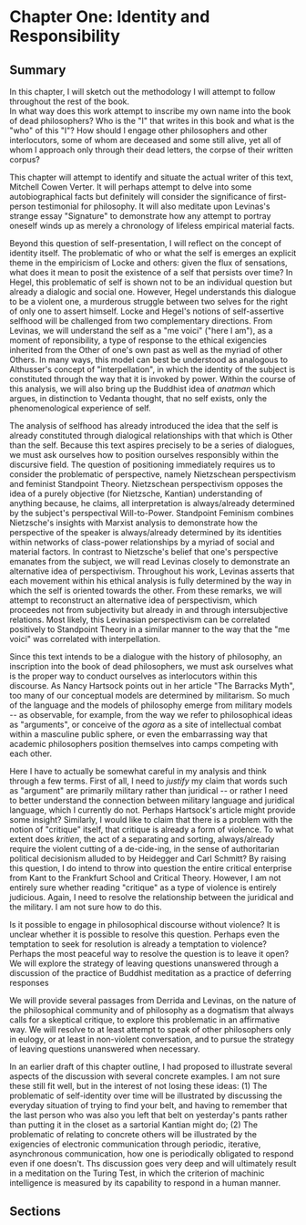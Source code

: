 # Chapter One: Identity and Responsibility

## Summary

In this chapter, I will sketch out the methodology I will attempt to follow throughout the rest of the book.  
 In what way does this work attempt to inscribe my own name into the book of dead philosophers? Who is the "I" that writes in this book and what is the "who" of this "I"? How should I engage other philosophers and other interlocutors, some of whom are deceased and some still alive, yet all of whom I approach only through their dead letters, the corpse of their written corpus?

This chapter will attempt to identify and situate the actual writer of this text, Mitchell Cowen Verter. It will perhaps attempt to delve into some autobiographical facts but definitely will consider the significance of first-person testimonial for philosophy. It will also meditate upon Levinas's strange essay "Signature" to demonstrate how any attempt to portray oneself winds up as merely a chronology of lifeless empirical material facts.

Beyond this question of self-presentation, I will reflect on the concept of identity itself. The problematic of who or what the self is emerges an explicit theme in the empiricism of Locke and others: given the flux of sensations, what does it mean to posit the existence of a self that persists over time? In Hegel, this problematic of self is shown not to be an individual question but already a dialogic and social one. However, Hegel understands this dialogue to be a violent one, a murderous struggle between two selves for the right of only one to assert himself. Locke and Hegel's notions of self-assertive selfhood will be challenged from two complementary directions. From Levinas, we will understand the self as a "me voici" ("here I am"), as a moment of reponsibility, a type of response to the ethical exigencies inherited from the Other of one's own past as well as the myriad of other Others. In many ways, this model can best be understood as analogous to Althusser's concept of "interpellation", in which the identity of the subject is constituted through the way that it is invoked by power. Within the course of this analysis, we will also bring up the Buddhist idea of _anatman_ which argues, in distinction to Vedanta thought, that no self exists, only the phenomenological experience of self.

The analysis of selfhood has already introduced the idea that the self is already constituted through dialogical relationships with that which is Other than the self. Because this text aspires precisely to be a series of dialogues, we must ask ourselves how to position ourselves responsibly within the discursive field. The question of positioning immediately requires us to consider the problematic of perspective, namely Nietzschean perspectivism and feminist Standpoint Theory. Nietzschean perspectivism opposes the idea of a purely objective (for Nietzsche, Kantian) understanding of anything because, he claims, all interpretation is always/already determined by the subject's perspectival Will-to-Power. Standpoint Feminism combines Nietzsche's insights with Marxist analysis to demonstrate how the perspective of the speaker is always/already determined by its identities within networks of class-power relationships by a myriad of social and material factors. In contrast to Nietzsche's belief that one's perspective emanates from the subject, we will read Levinas closely to demonstrate an alternative idea of perspectivism. Throughout his work, Levinas asserts that each movement within his ethical analysis is fully determined by the way in which the self is oriented towards the other. From these remarks, we will attempt to reconstruct an alternative idea of perspectivism, which proceedes not from subjectivity but already in and through intersubjective relations. Most likely, this Levinasian perspectivism can be correlated positively to Standpoint Theory in a similar manner to the way that the "me voici" was correlated with interpellation.

Since this text intends to be a dialogue with the history of philosophy, an inscription into the book of dead philosophers, we must ask ourselves what is the proper way to conduct ourselves as interlocutors within this discourse. As Nancy Hartsock points out in her article "The Barracks Myth", too many of our conceptual models are determined by militarism. So much of the language and the models of philosophy emerge from military models -- as observable, for example, from the way we refer to philosophical ideas as "arguments", or conceive of the _agora_ as a site of intellectual combat within a masculine public sphere, or even the embarrassing way that academic philosophers position themselves into camps competing with each other.

Here I have to actually be somewhat careful in my analysis and think through a few terms. First of all, I need to _justify_ my claim that words such as "argument" are primarily military rather than juridical -- or rather I need to better understand the connection between military language and juridical language, which I currently do not. Perhaps Hartsock's article might provide some insight? Similarly, I would like to claim that there is a problem with the notion of "critique" itself, that critique is already a form of violence. To what extent does _kritien_, the act of a separating and sorting, always/already require the violent cutting of a de-cide-ing, in the sense of authoritarian political decisionism alluded to by Heidegger and Carl Schmitt? By raising this question, I do intend to throw into question the entire critical enterprise from Kant to the Frankfurt School and Critical Theory. However, I am not entirely sure whether reading "critique" as a type of violence is entirely judicious. Again, I need to resolve the relationship between the juridical and the military. I am not sure how to do this.

Is it possible to engage in philosophical discourse without violence? It is unclear whether it is possible to resolve this question. Perhaps even the temptation to seek for resolution is already a temptation to violence? Perhaps the most peaceful way to resolve the question is to leave it open? We will explore the strategy of leaving questions unanswered through a discussion of the practice of Buddhist meditation as a practice of deferring responses

We will provide several passages from Derrida and Levinas, on the nature of the philosophical community and of philosophy as a dogmatism that always calls for a skeptical critique, to explore this problematic in an affirmative way. We will resolve to at least attempt to speak of other philosophers only in eulogy, or at least in non-violent conversation, and to pursue the strategy of leaving questions unanswered when necessary.

In an earlier draft of this chapter outline, I had proposed to illustrate several aspects of the discussion with several concrete examples. I am not sure these still fit well, but in the interest of not losing these ideas: (1) The problematic of self-identity over time will be illustrated by discussing the everyday situation of trying to find your belt, and having to remember that the last person who was also you left that belt on yesterday's pants rather than putting it in the closet as a sartorial Kantian might do; (2) The problematic of relating to concrete others will be illustrated by the exigencies of electronic communication through periodic, iterative, asynchronous communication, how one is periodically obligated to respond even if one doesn't. Ths discussion goes very deep and will ultimately result in a meditation on the Turing Test, in which the criterion of machinic intelligence is measured by its capability to respond in a human manner.

## Sections
